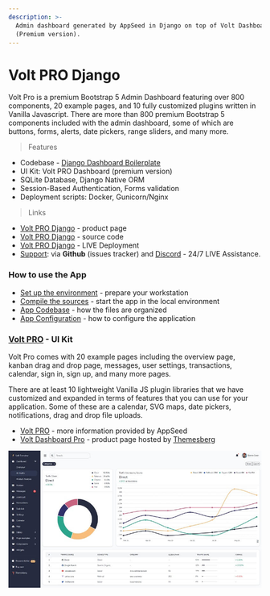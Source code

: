 ```yaml
---
description: >-
  Admin dashboard generated by AppSeed in Django on top of Volt Dashboard
  (Premium version).
---
```


# Volt PRO Django

Volt Pro is a premium Bootstrap 5 Admin Dashboard featuring over 800 components, 20 example pages, and 10 fully customized plugins written in Vanilla Javascript. There are more than 800 premium Bootstrap 5 components included with the admin dashboard, some of which are buttons, forms, alerts, date pickers, range sliders, and many more.  

> Features

* Codebase - [Django Dashboard Boilerplate](../../boilerplate-code/django-dashboard.md)
* UI Kit: Volt PRO Dashboard \(premium version\)  
* SQLite Database, Django Native ORM
* Session-Based Authentication, Forms validation
* Deployment scripts: Docker, Gunicorn/Nginx 

> Links

* [Volt PRO Django](https://appseed.us/admin-dashboards/django-dashboard-volt-pro) - product page
* [Volt PRO Django](https://github.com/app-generator/django-dashboard-volt-pro) - source code 
* [Volt PRO Django](https://django-volt-pro.appseed-srv1.com/) - LIVE Deployment
* [Support](https://appseed.us/support):  via **Github** \(issues tracker\) and [Discord](https://discord.gg/fZC6hup) - 24/7 LIVE Assistance. 



### How to use the App

* [Set up the environment](../../boilerplate-code/django-dashboard.md#environment-1) - prepare your workstation
* [Compile the sources](../../boilerplate-code/django-dashboard.md#build-the-app-1) - start the app in the local environment
* [App Codebase](../../boilerplate-code/django-dashboard.md#app-codebase) - how the files are organized
* [App Configuration](../../boilerplate-code/django-dashboard.md#app-configuration) - how to configure the application



### [Volt PRO](../../content/bootstrap-template/volt-dashboard-pro.md) - UI Kit

Volt Pro comes with 20 example pages including the overview page, kanban drag and drop page, messages, user settings, transactions, calendar, sign in, sign up, and many more pages. 

There are at least 10 lightweight Vanilla JS plugin libraries that we have customized and expanded in terms of features that you can use for your application. Some of these are a calendar, SVG maps, date pickers, notifications, drag and drop file uploads. 

* [Volt PRO](../../content/bootstrap-template/volt-dashboard-pro.md) - more information provided by AppSeed
* [Volt Dashboard Pro](https://themesberg.com/product/admin-dashboard/volt-premium-bootstrap-5-dashboard) - product page hosted by [Themesberg](../../content/partners/themesberg.md)

![Volt PRO - Premium Dashboard Template.](../../.gitbook/assets/docs-volt-pro-screen.jpg)

